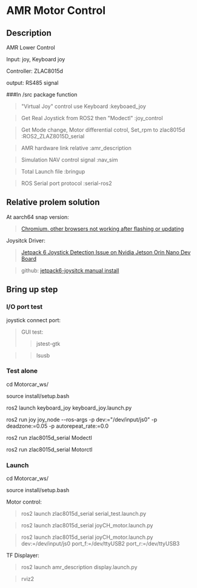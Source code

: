 # AMR Motor Control

## Description
AMR Lower Control 

Input: joy, Keyboard joy

Controller: ZLAC8015d

output: RS485 signal

###In /src package function
>"Virtual Joy" control use Keyboard					:keyboaed_joy

>Get Real Joystick from ROS2 then "Modectl"				:joy_control

>Get Mode change, Motor differential cotrol, Set_rpm to zlac8015d	:ROS2_ZLAZ8015D_serial

>AMR hardware link relative						:amr_description

>Simulation NAV control signal						:nav_sim

>Total Launch file							:bringup

>ROS Serial port protocol						:serial-ros2  

## Relative prolem solution
At aarch64 snap version:
>[Chromium, other browsers not working after flashing or updating](https://forums.developer.nvidia.com/t/chromium-other-browsers-not-working-after-flashing-or-updating-heres-why-and-quick-fix/338891)

Joysitck Driver:
>[Jetpack 6 Joystick Detection Issue on Nvidia Jetson Orin Nano Dev Board](https://nvidia-jetson.piveral.com/jetson-orin-nano/jetpack-6-joystick-detection-issue-on-nvidia-jetson-orin-nano-dev-board/)

>github:
  [jetpack6-joysitck manual install](https://github.com/woawo1213/jetpack6-joy)

## Bring up step

### I/O port test
joystick connect port:
>GUI test:
>>jstest-gtk

>>lsusb
    
### Test alone
cd Motorcar_ws/

source install/setup.bash

ros2 launch keyboard_joy keyboard_joy.launch.py

ros2 run joy joy_node --ros-args -p dev:="/dev/input/js0" -p deadzone:=0.05 -p autorepeat_rate:=0.0


ros2 run zlac8015d_serial Modectl

ros2 run zlac8015d_serial Motorctl

### Launch
cd Motorcar_ws/

source install/setup.bash

Motor control:

>ros2 launch zlac8015d_serial serial_test.launch.py


>ros2 launch zlac8015d_serial joyCH_motor.launch.py

>ros2 launch zlac8015d_serial joyCH_motor.launch.py dev:=/dev/input/js0 port_f:=/dev/ttyUSB2 port_r:=/dev/ttyUSB3

TF Displayer:

>ros2 launch amr_description display.launch.py

>rviz2
